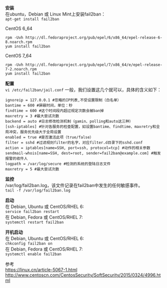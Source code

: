 **安装**  
在ubuntu，Debian 或 Linux Mint上安装fail2ban：  
`apt-get install fail2ban`

CentOS 6_64  
```
rpm -Uvh http://dl.fedoraproject.org/pub/epel/6/x86_64/epel-release-6-8.noarch.rpm
yum install fail2ban
```
CentOS 7_64  
```
rpm -Uvh http://dl.fedoraproject.org/pub/epel/7/x86_64/e/epel-release-7-2.noarch.rpm
yum install fail2ban
```


**配置**	  
`vi /etc/fail2ban/jail.conf`
一般，我们设置这几个就可以，具体的含义如下：
```
ignoreip = 127.0.0.1 #忽略的IP列表,不受设置限制（白名单）
bantime = 600 #屏蔽时间，单位：秒
findtime = 600 #这个时间段内超过规定次数会被ban掉
maxretry = 3 #最大尝试次数
backend = auto #日志修改检测机制（gamin、polling和auto这三种）
[ssh-iptables] #针对各服务的检查配置，如设置bantime、findtime、maxretry和全局冲突，服务优先级大于全局设置
enabled = true #是否激活此项（true/false）
filter = sshd #过滤规则filter的名字，对应filter.d目录下的sshd.conf
action = iptables[name=SSH, port=ssh, protocol=tcp] #动作的相关参数
sendmail-whois[name=SSH, dest=root, sender=fail2ban@example.com] #触发报警的收件人
logpath = /var/log/secure #检测的系统的登陆日志文件
maxretry = 5 #最大尝试次数
```
**监控**  
/var/log/fail2ban.log，该文件记录在fail2ban中发生的任何敏感事件。  
`tail -f /var/log/fail2ban.log`

**启动**  
在 Debian, Ubuntu 或 CentOS/RHEL 6:  
`service fail2ban restart`  
在 Debian, Fedora 或 CentOS/RHEL 7:  
`systemctl restart fail2ban`  


**开机启动**  
在 Debian, Ubuntu 或 CentOS/RHEL 6:  
`chkconfig fail2ban on`  
在 Debian, Fedora 或 CentOS/RHEL 7:  
`systemctl enable fail2ban`  

参考  
https://linux.cn/article-5067-1.html  
http://www.centoscn.com/CentosSecurity/SoftSecurity/2015/0324/4996.html  
